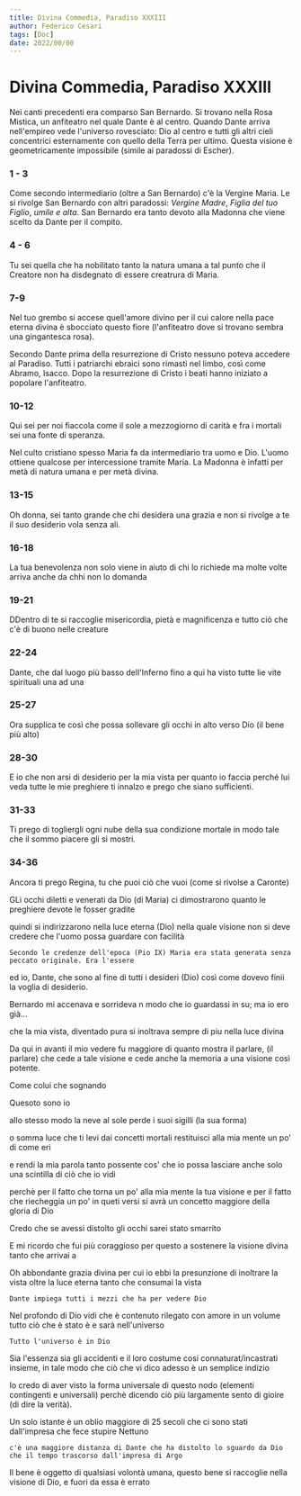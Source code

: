 ```yaml
---
title: Divina Commedia, Paradiso XXXIII
author: Federico Cesari
tags: [Doc]
date: 2022/00/00
---
```

# Divina Commedia, Paradiso XXXIII
Nei canti precedenti era comparso San Bernardo. Si trovano nella Rosa Mistica, un anfiteatro nel quale Dante è al centro.
Quando Dante arriva nell'empireo vede l'universo rovesciato: Dio al centro e tutti gli altri cieli concentrici esternamente con quello della Terra per ultimo. Questa visione è geometricamente impossibile (simile ai paradossi di Escher).

### 1 - 3
Come secondo intermediario (oltre a San Bernardo) c'è la Vergine Maria. Le si rivolge San Bernardo con altri paradossi: *Vergine Madre*, *Figlia del tuo Figlio*, *umile e alta*. San Bernardo era tanto devoto alla Madonna che viene scelto da Dante per il compito.

### 4 - 6
Tu sei quella che ha nobilitato tanto la natura umana
a tal punto che il Creatore
non ha disdegnato di essere creatrura di Maria.
### 7-9
Nel tuo grembo si accese quell'amore divino
per il cui calore nella pace eterna divina
è sbocciato questo fiore (l'anfiteatro dove si trovano sembra una gingantesca rosa).

Secondo Dante prima della resurrezione di Cristo nessuno poteva accedere al Paradiso. Tutti i patriarchi ebraici sono rimasti nel limbo, così come Abramo, Isacco. Dopo la resurrezione di Cristo i beati hanno iniziato a popolare l'anfiteatro.

### 10-12
Qui sei per noi fiaccola come il sole a mezzogiorno
di carità e fra i mortali 
sei una fonte di speranza.

Nel culto cristiano spesso Maria fa da intermediario tra uomo e Dio. L'uomo ottiene qualcose per intercessione tramite Maria. La Madonna è infatti per metà di natura umana e per metà divina.

### 13-15
Oh donna, sei tanto grande che
chi desidera una grazia e non si rivolge a te
il suo desiderio vola senza ali.

### 16-18
La tua benevolenza non solo viene in aiuto
di chi lo richiede ma molte volte
arriva anche da chhi non lo domanda

### 19-21
DDentro di te si raccoglie misericordia,
pietà e magnificenza e tutto ciò che c'è
di buono nelle creature

### 22-24
Dante, che dal luogo più basso dell'Inferno
fino a qui ha visto tutte lie vite spirituali
una ad una

### 25-27
Ora supplica te così che possa
sollevare gli occhi
in alto verso Dio (il bene più alto)

### 28-30
E io che non arsi di desiderio per la mia vista
per quanto io faccia perché lui veda
tutte le mie preghiere ti innalzo e prego che siano sufficienti.

### 31-33
Ti prego di togliergli ogni nube della 
sua condizione mortale in modo tale che
il sommo piacere gli si mostri.

### 34-36
Ancora ti prego Regina, tu che puoi ciò che vuoi (come si rivolse a Caronte)

GLi occhi diletti e venerati da Dio (di Maria)
ci dimostrarono quanto
le preghiere devote le fosser gradite

quindi si indirizzarono nella luce 
eterna (Dio) nella quale visione non si deve credere
che l'uomo possa guardare con facilità

	Secondo le credenze dell'epoca (Pio IX) Maria era stata generata senza peccato originale. Era l'essere 

ed io, Dante, che sono al fine di tutti i desideri (Dio)
così come dovevo
finii la voglia di desiderio.


Bernardo mi accenava e sorrideva
n modo che io guardassi in su; ma io ero
già...

che la mia vista, diventado pura
si inoltrava sempre di piu nella
luce divina

Da qui in avanti il mio vedere fu maggiore
di quanto mostra il parlare, (il parlare) che cede a tale visione
e cede anche la memoria a una visione così potente.

Come colui che sognando


Quesoto sono io

allo stesso modo la neve al sole perde i suoi sigilli (la sua forma)


o somma luce che ti levi
dai concetti mortali
restituisci alla mia mente un po' di come eri

e rendi la mia parola tanto possente
cos' che io possa lasciare anche solo una scintilla
di ciò che io vidi

perchè per il fatto che torna un po' alla mia mente la tua visione
e per il fatto che riecheggia un po' in queti versi
si avrà un concetto maggiore della gloria di Dio

Credo che se avessi distolto gli occhi
sarei stato smarrito

E mi ricordo che fui più coraggioso 
per questo a sostenere la visione divina tanto che
arrivai a

Oh abbondante grazia divina per cui io ebbi la presunzione
di inoltrare la vista oltre la luce eterna
tanto che consumai la vista

	Dante impiega tutti i mezzi che ha per vedere Dio

Nel profondo di Dio vidi che è contenuto
rilegato con amore in un volume
tutto ciò che è stato è  e sarà nell'universo

	Tutto l'universo è in Dio

Sia l'essenza sia gli accidenti e il loro costume
cosi connaturat/incastrati insieme, in tale modo
che ciò che vi dico adesso è un semplice indizio

Io credo di aver visto la forma universale di questo nodo (elementi contingenti e universali) perchè dicendo ciò più largamente
sento di gioire (di dire la verità).

Un solo istante è un oblio maggiore di 
25 secoli che ci sono stati dall'impresa che
fece stupire Nettuno

	c'è una maggiore distanza di Dante che ha distolto lo sguardo da Dio che il tempo trascorso dall'impresa di Argo

Il bene  è oggetto di qualsiasi volontà umana,
questo bene si raccoglie nella visione di Dio, e fuori da essa
è errato 


